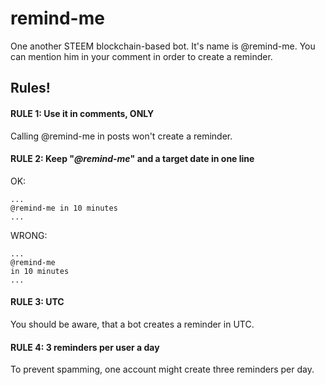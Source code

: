 # remind-me

One another STEEM blockchain-based bot. It's name is @remind-me. You can mention him in your comment in order to create a reminder.

## Rules!

#### RULE 1: Use it in comments, ONLY 

Calling @remind-me in posts won't create a reminder.

#### RULE 2: Keep "*@remind-me*" and a target date in one line

OK:
```
...
@remind-me in 10 minutes
...
```

WRONG:

```
...
@remind-me
in 10 minutes
...
```

#### RULE 3: UTC 

You should be aware, that a bot creates a reminder in UTC. 

#### RULE 4: 3 reminders per user a day

To prevent spamming, one account might create three reminders per day.
